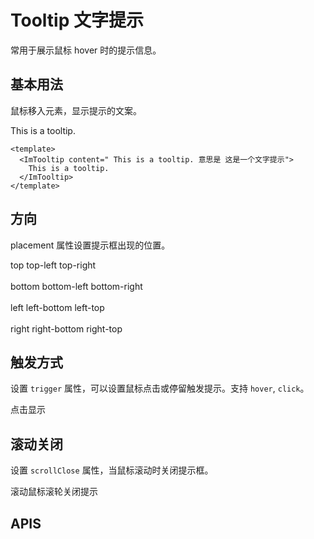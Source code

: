 # Tooltip 文字提示

常用于展示鼠标 hover 时的提示信息。

## 基本用法

鼠标移入元素，显示提示的文案。

<ImTooltip content=" This is a tooltip. 意思是 这是一个文字提示">
  This is a tooltip.
</ImTooltip>

```vue
<template>
  <ImTooltip content=" This is a tooltip. 意思是 这是一个文字提示">
    This is a tooltip.
  </ImTooltip>
</template>
```

## 方向

placement 属性设置提示框出现的位置。

<ImRow gutter="8">
  <ImTooltip content="这是提示文字组件！" placement="top">
  <ImButton>top</ImButton>
</ImTooltip>

<ImTooltip content="这是提示文字组件！" placement="top-left">
  <ImButton>top-left</ImButton>
</ImTooltip>

<ImTooltip content="这是提示文字组件！" placement="top-right">
  <ImButton>top-right</ImButton>
</ImTooltip>
</ImRow>

<br/>
<br/>

<ImRow gutter="8">
  <ImTooltip content="这是提示文字组件！" placement="bottom">
  <ImButton>bottom</ImButton>
</ImTooltip>

<ImTooltip content="这是提示文字组件！" placement="bottom-left">
  <ImButton>bottom-left</ImButton>
</ImTooltip>

<ImTooltip content="这是提示文字组件！" placement="bottom-right">
  <ImButton>bottom-right</ImButton>
</ImTooltip>
</ImRow>

<br/>
<br/>

<ImRow gutter="8">
  <ImTooltip content="这是提示文字组件！" placement="left">
  <ImButton>left</ImButton>
</ImTooltip>

<ImTooltip content="这是提示文字组件！" placement="left-bottom">
  <ImButton>left-bottom</ImButton>
</ImTooltip>

<ImTooltip content="这是提示文字组件！" placement="left-top">
  <ImButton>left-top</ImButton>
</ImTooltip>
</ImRow>

<br/>
<br/>

<ImRow gutter="8">
  <ImTooltip content="这是提示文字组件！" placement="right">
  <ImButton>right</ImButton>
</ImTooltip>

<ImTooltip content="这是提示文字组件！" placement="right-bottom">
  <ImButton>right-bottom</ImButton>
</ImTooltip>

<ImTooltip content="这是提示文字组件！" placement="right-top">
  <ImButton>right-top</ImButton>
</ImTooltip>
</ImRow>

## 触发方式

设置 `trigger` 属性，可以设置鼠标点击或停留触发提示。支持 `hover`, `click`。

<ImTooltip content="这是提示文字组件！"  trigger="click">
  <ImButton>点击显示</ImButton>
  </ImTooltip>

## 滚动关闭

设置 `scrollClose` 属性，当鼠标滚动时关闭提示框。

<ImTooltip content="这是提示文字组件！" scrollClose trigger="click">
  <ImButton>滚动鼠标滚轮关闭提示</ImButton>
  </ImTooltip>

## APIS
